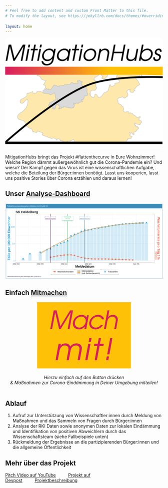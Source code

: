 ```yaml
---
# Feel free to add content and custom Front Matter to this file.
# To modify the layout, see https://jekyllrb.com/docs/themes/#overriding-theme-defaults

layout: home
---
```


![Logo_WhiteBG.png](/logo/Logo_WhiteBG.png)

MitigationHubs bringt das Projekt #flattenthecurve in Eure Wohnzimmer! Welche Region dämmt außergewöhnlich gut die Corona-Pandemie ein? Und wieso? Der Kampf gegen das Virus ist eine wissenschaftlichen Aufgabe, welche die Beteilung der Bürger:innen benötigt. Lasst uns kooperien, lasst uns positive Stories über Corona erzählen und daraus lernen!

## Unser [Analyse-Dashboard](http://mitigationhubs.shinyapps.io/mitigationhubs-shiny)
[![SKHeidelberg_Dashboard.png](/logo/SKHeidelberg_Dashboard.png)](http://mitigationhubs.shinyapps.io/mitigationhubs-shiny)
<!--<iframe src="http://mitigationhubs.shinyapps.io/mitigationhubs-shiny/" width="100%" height="400px"></iframe> -->

## Einfach [Mitmachen](https://forms.gle/3Jd2hRYbJGRBZ42d6?hl=de)
<div style="text-align:center">
	<a href="https://forms.gle/3Jd2hRYbJGRBZ42d6?hl=de">
		<img src="/logo/MachMitButton.png" alt="Mach mit!" title="MachMitButton.png" width="300" />
	</a>
	<br/><br/>
	<i> Hierzu einfach auf den Button drücken <br/> & Maßnahmen zur Corona-Eindämmung in Deiner Umgebung mitteilen! </i>
</div>
<br/>

## Ablauf

1. Aufruf zur Unterstützung von Wissenschaftler:innen durch Meldung von Maßnahmen und das Sammeln von Fragen durch Bürger:innen
2. Analyse der RKI Daten sowie anonymen Daten zur lokalen Eindämmung und Identifikation von positiven Abweichlern durch das Wissenschaftsteam (siehe Fallbeispiele unten)
3. Rückmeldung der Ergebnisse an die partizipierenden Bürger:innen und die allgemeine Öffentlichkeit

## Mehr über das Projekt

[Pitch Video auf YouTube](https://www.youtube.com/watch?v=c1ocxDVbZk0&feature=youtu.be)          [Projekt auf Devpost](https://devpost.com/software/landkreis-basierte-datenanalyse-der-fallzahlen-njehgr)          [Projektbeschreibung](/project.markdown)
